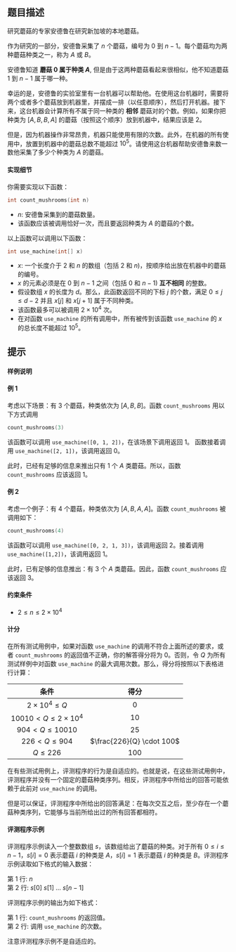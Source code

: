## 题目描述
研究蘑菇的专家安德鲁在研究新加坡的本地蘑菇。

作为研究的一部分，安德鲁采集了 $n$ 个蘑菇，编号为 $0$ 到 $n-1$。每个蘑菇均为两种蘑菇种类之⼀，称为 $A$ 或 $B$。

安德鲁知道 **蘑菇 $0$ 属于种类 $A$**, 但是由于这两种蘑菇看起来很相似，他不知道蘑菇 $1$ 到 $n-1$ 属于哪一种。

幸运的是，安德鲁的实验室里有一台机器可以帮助他。在使用这台机器时，需要将两个或者多个蘑菇放到机器里，并摆成一排（以任意顺序），然后打开机器。接下来，这台机器会计算所有不属于同一种类的 **相邻** 蘑菇对的个数。例如，如果你把种类为 $[A,B,B,A]$ 的蘑菇（按照这个顺序）放到机器中，结果应该是 $2$。

但是，因为机器操作非常昂贵，机器只能使用有限的次数。此外，在机器的所有使用中，放置到机器中的蘑菇总数不能超过 $10^5$。请使用这台机器帮助安德鲁来数一数他采集了多少个种类为 $A$ 的蘑菇。

#### 实现细节

你需要实现以下函数：

```cpp
int count_mushrooms(int n)
```

- $n$: 安德鲁采集到的蘑菇数量。
- 该函数应该被调用恰好一次，而且要返回种类为 $A$ 的蘑菇的个数。

以上函数可以调用以下函数：

```cpp
int use_machine(int[] x)
```

- $x$: 一个长度介于 $2$ 和 $n$ 的数组（包括 $2$ 和 $n$)，按顺序给出放在机器中的蘑菇的编号。
- $x$ 的元素必须是在 $0$ 到 $n-1$ 之间（包括 $0$ 和 $n-1$) **互不相同** 的整数。
- 假设数组 $x$ 的长度为 $d$。那么，此函数返回不同的下标 $j$ 的个数，满足 $0 \le j \le d-2$ 并且 $x[j]$ 和 $x[j+1]$ 属于不同种类。
- 该函数最多可以被调用 $2 \times 10^4$ 次。
- 在对函数 `use_machine` 的所有调用中，所有被传到该函数 `use_machine` 的 $x$ 的总长度不能超过 $10^5$。

## 提示
#### 样例说明

#### 例 1

考虑以下场景：有 $3$ 个蘑菇，种类依次为 $[A,B,B]$。函数 `count_mushrooms` 用以下方式调用

```cpp
count_mushrooms(3)
```

该函数可以调用 `use_machine([0, 1, 2])`，在该场景下调用返回 $1$。 函数接着调用 `use_machine([2, 1])`，该调用返回 $0$。

此时，已经有足够的信息来推出只有 $1$ 个 $A$ 类蘑菇。所以，函数 `count_mushrooms` 应该返回 $1$。

#### 例 2

考虑一个例子：有 $4$ 个蘑菇，种类依次为 $[A,B,A,A]$。函数 `count_mushrooms` 被调用如下：
```cpp
count_mushrooms(4)
```

该函数可以调用 `use_machine([0, 2, 1, 3])`，该调用返回 $2$。接着调用 `use_machine([1,2])`，该调用返回 $1$。

此时，已有足够的信息推出：有 $3$ 个 $A$ 类蘑菇。因此，函数 `count_mushrooms` 应该返回 $3$。

#### 约束条件

- $2 \le n \le 2 \times 10^4$

#### 计分

在所有测试用例中，如果对函数 `use_machine` 的调用不符合上面所述的要求，或者 `count_mushrooms` 的返回值不正确，你的解答得分将为 $0$。否则，令 $Q$ 为所有测试样例中对函数 `use_machine` 的最大调用次数。那么，得分将按照以下表格进行计算：

|条件|得分|
|:-:|:-:|
|$2 \times 10^4 \le Q$|$0$|
|$10010 < Q \le 2 \times 10^4$|$10$|
|$904 < Q \le 10010$|$25$|
|$226 < Q \le 904$|$\frac{226}{Q} \cdot 100$|
|$Q \le 226$|$100$|

在有些测试用例上，评测程序的行为是自适应的。也就是说，在这些测试用例中，评测程序并没有一个固定的蘑菇种类序列。相反，评测程序中所给出的回答可能依赖于此前对 `use_machine` 的调用。

但是可以保证，评测程序中所给出的回答满足：在每次交互之后，至少存在一个蘑菇种类序列，它能够与当前所给出过的所有回答都相符。

#### 评测程序示例

评测程序示例读入一个整数数组 $s$，该数组给出了蘑菇的种类。对于所有 $0 \le i \le n-1$，$s[i]=0$ 表示蘑菇 $i$ 的种类是 $A$，$s[i]=1$ 表示蘑菇 $i$ 的种类是 $B$。评测程序示例读取如下格式的输入数据：

第 $1$ 行: $n$       
第 $2$ 行: $s[0]\ s[1]\ \ldots\ s[n-1]$

评测程序示例的输出为如下格式：

第 $1$ 行: `count_mushrooms` 的返回值。     
第 $2$ 行: 调用 `use_machine` 的次数。

注意评测程序示例不是自适应的。

